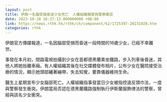 ```yaml
---
layout: post
title: 伊朗一名腦受損昏迷少女死亡　人權組織稱曾與警察衝突
date: 2023-10-28 16:37:13.000000000 +08:00
link: https://news.rthk.hk/rthk/ch/component/k2/1725397-20231028.htm
categories: rthk
---
```


伊朗官方傳媒報道，一名因腦部受損而昏迷一段時間的16歲少女，已經不幸離世。

事發在本月初，閉路電視拍攝到少女在首都德黑蘭乘坐鐵路，步入列車後昏迷，其他人將她抬離車廂。有人權組織其後在社交媒體發布相片，公布少女在醫院接受治療的情況，顯示她頭部纏著繃帶，失去知覺，要靠儀器維持生命。

醫生上星期宣布少女腦部死亡。人權組織指事發當日少女被指控違反頭巾法，一度與警察發生衝突。伊朗當局否認在德黑蘭鐵路強制執行伊斯蘭服飾律法的警察，曾經與該名少女衝突。
